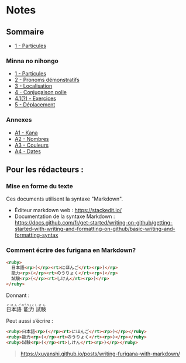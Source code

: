# Notes

## Sommaire
- [1 - Particules](<./1 - Particules.md>)

### Minna no nihongo
- [1 - Particules](<./Minna no nihongo/1 - Particules.md>)
- [2 - Pronoms démonstratifs](<./Minna no nihongo/2 - Pronoms demonstratifs.md>)
- [3 - Localisation](<./Minna no nihongo/3 - Localisation.md>)
- [4 - Conjugaison polie](<./Minna no nihongo/4 - Conjugaison polie.md>)
- [4.1(?) - Exercices](<./Minna no nihongo/4.1 - Exercices.md>)
- [5 - Déplacement](<./Minna no nihongo/5 - Deplacement.md>)

### Annexes
- [A1 - Kana](<./Annexes/A1 - Kana.md>)
- [A2 - Nombres](<./Annexes/A2 - Nombres.md>)
- [A3 - Couleurs](<./Annexes/A3 - Couleurs.md>)
- [A4 - Dates](<./Annexes/A4 - Dates.md>)

## Pour les rédacteurs :

### Mise en forme du texte

Ces documents utilisent la syntaxe "Markdown".

- Éditeur markdown web : https://stackedit.io/
- Documentation de la syntaxe Markdown : https://docs.github.com/fr/get-started/writing-on-github/getting-started-with-writing-and-formatting-on-github/basic-writing-and-formatting-syntax

### Comment écrire des furigana en Markdown?

```html
<ruby>
  日本語<rp>(</rp><rt>にほんご</rt><rp>)</rp>
  能力<rp>(</rp><rt>のうりょく</rt><rp>)</rp>
  試験<rp>(</rp><rt>しけん</rt><rp>)</rp>
</ruby>
```

Donnant :

<ruby>
  日本語<rp>(</rp><rt>にほんご</rt><rp>)</rp>
  能力<rp>(</rp><rt>のうりょく</rt><rp>)</rp>
  試験<rp>(</rp><rt>しけん</rt><rp>)</rp>
</ruby>

Peut aussi s’écrire :

```html
<ruby>日本語<rp>(</rp><rt>にほんご</rt><rp>)</rp></ruby>
<ruby>能力<rp>(</rp><rt>のうりょく</rt><rp>)</rp></ruby>
<ruby>試験<rp>(</rp><rt>しけん</rt><rp>)</rp></ruby>
```

> https://xuyanshi.github.io/posts/writing-furigana-with-markdown/
